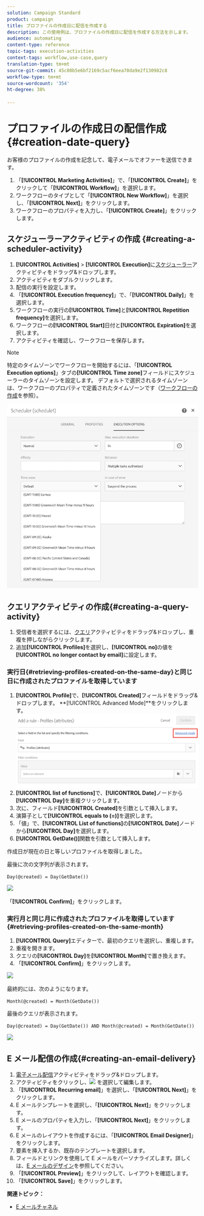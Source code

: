 ```yaml
---
solution: Campaign Standard
product: campaign
title: プロファイルの作成日に配信を作成する
description: この使用例は、プロファイルの作成日に配信を作成する方法を示します。
audience: automating
content-type: reference
topic-tags: execution-activities
context-tags: workflow,use-case,query
translation-type: tm+mt
source-git-commit: 45c80b5e6bf2169c5acf6eea70da9e2f130982c8
workflow-type: tm+mt
source-wordcount: '354'
ht-degree: 38%

---
```



# プロファイルの作成日の配信作成 {#creation-date-query}

お客様のプロファイルの作成を記念して、電子メールでオファーを送信できます。

1. 「**[!UICONTROL Marketing Activities]**」で、「**[!UICONTROL Create]**」をクリックして「**[!UICONTROL Workflow]**」を選択します。
1. ワークフローのタイプとして「**[!UICONTROL New Workflow]**」を選択し、「**[!UICONTROL Next]**」をクリックします。
1. ワークフローのプロパティを入力し、「**[!UICONTROL Create]**」をクリックします。

## スケジューラーアクティビティの作成 {#creating-a-scheduler-activity}

1. **[!UICONTROL Activities]** > **[!UICONTROL Execution]**&#x200B;に[スケジューラー](../../automating/using/scheduler.md)アクティビティをドラッグ&amp;ドロップします。
1. アクティビティをダブルクリックします。
1. 配信の実行を設定します。
1. 「**[!UICONTROL Execution frequency]**」で、「**[!UICONTROL Daily]**」を選択します。
1. ワークフローの実行の&#x200B;**[!UICONTROL Time]**&#x200B;と&#x200B;**[!UICONTROL Repetition frequency]**&#x200B;を選択します。
1. ワークフローの&#x200B;**[!UICONTROL Start]**&#x200B;日付と&#x200B;**[!UICONTROL Expiration]**&#x200B;を選択します。
1. アクティビティを確認し、ワークフローを保存します。

>[!NOTE]
>
>特定のタイムゾーンでワークフローを開始するには、「**[!UICONTROL Execution options]**」タブの&#x200B;**[!UICONTROL Time zone]**&#x200B;フィールドにスケジューラーのタイムゾーンを設定します。 デフォルトで選択されるタイムゾーンは、ワークフローのプロパティで定義されたタイムゾーンです（[ワークフローの作成](../../automating/using/building-a-workflow.md)を参照）。

![](assets/time_zone.png)

## クエリアクティビティの作成{#creating-a-query-activity}

1. 受信者を選択するには、[クエリ](../../automating/using/query.md)アクティビティをドラッグ&amp;ドロップし、重複を押しながらクリックします。
1. 追加&#x200B;**[!UICONTROL Profiles]**&#x200B;を選択し、**[!UICONTROL no]**&#x200B;の値を&#x200B;**[!UICONTROL no longer contact by email]**&#x200B;に設定します。

### 実行日{#retrieving-profiles-created-on-the-same-day}と同じ日に作成されたプロファイルを取得しています

1. **[!UICONTROL Profile]**&#x200B;で、**[!UICONTROL Created]**&#x200B;フィールドをドラッグ&amp;ドロップします。 **[!UICONTROL Advanced Mode]**をクリックします。
   ![](assets/advanced_mode.png)
1. **[!UICONTROL list of functions]**&#x200B;で、**[!UICONTROL Date]**&#x200B;ノードから&#x200B;**[!UICONTROL Day]**&#x200B;を重複クリックします。
1. 次に、フィールド&#x200B;**[!UICONTROL Created]**&#x200B;を引数として挿入します。
1. 演算子として&#x200B;**[!UICONTROL equals to (=)]**&#x200B;を選択します。
1. 「値」で、**[!UICONTROL List of functions]**&#x200B;の&#x200B;**[!UICONTROL Date]**&#x200B;ノードから&#x200B;**[!UICONTROL Day]**&#x200B;を選択します。
1. **[!UICONTROL GetDate()]**&#x200B;関数を引数として挿入します。

作成日が現在の日と等しいプロファイルを取得しました。

最後に次の文字列が表示されます。

```Day(@created) = Day(GetDate())```

![](assets/day_creation_query.png)

「**[!UICONTROL Confirm]**」をクリックします。

### 実行月と同じ月に作成されたプロファイルを取得しています{#retrieving-profiles-created-on-the-same-month}

1. **[!UICONTROL Query]**&#x200B;エディターで、最初のクエリを選択し、重複します。
1. 重複を開きます。
1. クエリの&#x200B;**[!UICONTROL Day]**&#x200B;を&#x200B;**[!UICONTROL Month]**&#x200B;で置き換えます。
1. 「**[!UICONTROL Confirm]**」をクリックします。

![](assets/month_rule.png)

最終的には、次のようになります。

``` Month(@created) = Month(GetDate()) ```

最後のクエリが表示されます。

```Day(@created) = Day(GetDate()) AND Month(@created) = Month(GetDate())```

![](assets/expression_editor_1.png)

## E メール配信の作成{#creating-an-email-delivery}

1. [電子メール配信](../../automating/using/email-delivery.md)アクティビティをドラッグ&amp;ドロップします。
1. アクティビティをクリックし、![](assets/edit_darkgrey-24px.png) を選択して編集します。
1. 「**[!UICONTROL Recurring email]**」を選択し、「**[!UICONTROL Next]**」をクリックします。
1. E メールテンプレートを選択し、「**[!UICONTROL Next]**」をクリックします。
1. E メールのプロパティを入力し、「**[!UICONTROL Next]**」をクリックします。
1. E メールのレイアウトを作成するには、「**[!UICONTROL Email Designer]**」をクリックします。
1. 要素を挿入するか、既存のテンプレートを選択します。
1. フィールドとリンクを使用して E メールをパーソナライズします。詳しくは、[E メールのデザイン](../../designing/using/designing-from-scratch.md#designing-an-email-content-from-scratch)を参照してください。
1. 「**[!UICONTROL Preview]**」をクリックして、レイアウトを確認します。
1. 「**[!UICONTROL Save]**」をクリックします。

**関連トピック：**

* [E メールチャネル](../../channels/using/creating-an-email.md)
